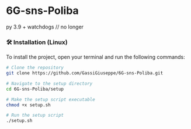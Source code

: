 # 6G-sns-Poliba
py 3.9 +
watchdogs // no longer

### 🛠️ Installation (Linux)

To install the project, open your terminal and run the following commands:

```bash
# Clone the repository
git clone https://github.com/GassiGiuseppe/6G-sns-Poliba.git

# Navigate to the setup directory
cd 6G-sns-Poliba/setup

# Make the setup script executable
chmod +x setup.sh

# Run the setup script
./setup.sh
